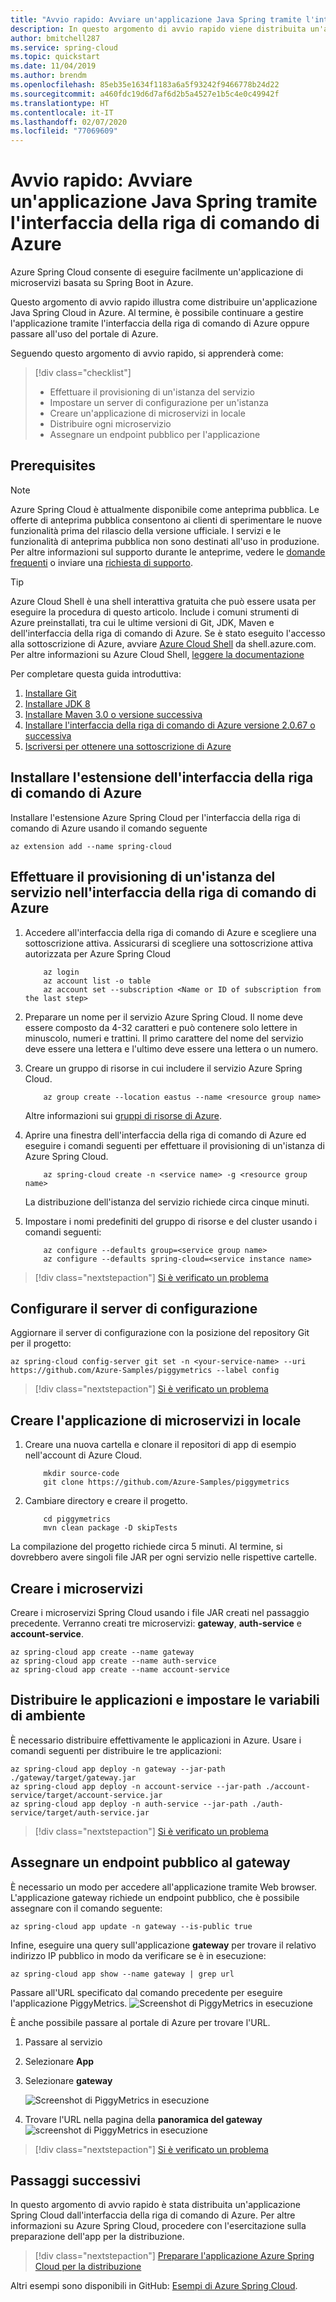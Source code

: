 ```yaml
---
title: "Avvio rapido: Avviare un'applicazione Java Spring tramite l'interfaccia della riga di comando di Azure"
description: In questo argomento di avvio rapido viene distribuita un'applicazione di esempio in Azure Spring Cloud con l'interfaccia della riga di comando di Azure.
author: bmitchell287
ms.service: spring-cloud
ms.topic: quickstart
ms.date: 11/04/2019
ms.author: brendm
ms.openlocfilehash: 85eb35e1634f1183a6a5f93242f9466778b24d22
ms.sourcegitcommit: a460fdc19d6d7af6d2b5a4527e1b5c4e0c49942f
ms.translationtype: HT
ms.contentlocale: it-IT
ms.lasthandoff: 02/07/2020
ms.locfileid: "77069609"
---
```

# <a name="quickstart-launch-a-java-spring-application-using-the-azure-cli"></a>Avvio rapido: Avviare un'applicazione Java Spring tramite l'interfaccia della riga di comando di Azure

Azure Spring Cloud consente di eseguire facilmente un'applicazione di microservizi basata su Spring Boot in Azure.

Questo argomento di avvio rapido illustra come distribuire un'applicazione Java Spring Cloud in Azure. Al termine, è possibile continuare a gestire l'applicazione tramite l'interfaccia della riga di comando di Azure oppure passare all'uso del portale di Azure.

Seguendo questo argomento di avvio rapido, si apprenderà come:

> [!div class="checklist"]
> * Effettuare il provisioning di un'istanza del servizio
> * Impostare un server di configurazione per un'istanza
> * Creare un'applicazione di microservizi in locale
> * Distribuire ogni microservizio
> * Assegnare un endpoint pubblico per l'applicazione

## <a name="prerequisites"></a>Prerequisites

>[!Note]
> Azure Spring Cloud è attualmente disponibile come anteprima pubblica. Le offerte di anteprima pubblica consentono ai clienti di sperimentare le nuove funzionalità prima del rilascio della versione ufficiale.  I servizi e le funzionalità di anteprima pubblica non sono destinati all'uso in produzione.  Per altre informazioni sul supporto durante le anteprime, vedere le [domande frequenti](https://azure.microsoft.com/support/faq/) o inviare una [richiesta di supporto](https://docs.microsoft.com/azure/azure-portal/supportability/how-to-create-azure-support-request).

>[!TIP]
> Azure Cloud Shell è una shell interattiva gratuita che può essere usata per eseguire la procedura di questo articolo.  Include i comuni strumenti di Azure preinstallati, tra cui le ultime versioni di Git, JDK, Maven e dell'interfaccia della riga di comando di Azure. Se è stato eseguito l'accesso alla sottoscrizione di Azure, avviare [Azure Cloud Shell](https://shell.azure.com) da shell.azure.com.  Per altre informazioni su Azure Cloud Shell, [leggere la documentazione](../cloud-shell/overview.md)

Per completare questa guida introduttiva:

1. [Installare Git](https://git-scm.com/)
2. [Installare JDK 8](https://docs.microsoft.com/java/azure/jdk/?view=azure-java-stable)
3. [Installare Maven 3.0 o versione successiva](https://maven.apache.org/download.cgi)
4. [Installare l'interfaccia della riga di comando di Azure versione 2.0.67 o successiva](https://docs.microsoft.com/cli/azure/install-azure-cli?view=azure-cli-latest)
5. [Iscriversi per ottenere una sottoscrizione di Azure](https://azure.microsoft.com/free/)

## <a name="install-the-azure-cli-extension"></a>Installare l'estensione dell'interfaccia della riga di comando di Azure

Installare l'estensione Azure Spring Cloud per l'interfaccia della riga di comando di Azure usando il comando seguente

```azurecli
az extension add --name spring-cloud
```

## <a name="provision-a-service-instance-on-the-azure-cli"></a>Effettuare il provisioning di un'istanza del servizio nell'interfaccia della riga di comando di Azure

1. Accedere all'interfaccia della riga di comando di Azure e scegliere una sottoscrizione attiva. Assicurarsi di scegliere una sottoscrizione attiva autorizzata per Azure Spring Cloud

    ```azurecli
        az login
        az account list -o table
        az account set --subscription <Name or ID of subscription from the last step>
    ```

2. Preparare un nome per il servizio Azure Spring Cloud.  Il nome deve essere composto da 4-32 caratteri e può contenere solo lettere in minuscolo, numeri e trattini.  Il primo carattere del nome del servizio deve essere una lettera e l'ultimo deve essere una lettera o un numero.

3. Creare un gruppo di risorse in cui includere il servizio Azure Spring Cloud.

    ```azurecli
        az group create --location eastus --name <resource group name>
    ```
    Altre informazioni sui [gruppi di risorse di Azure](../azure-resource-manager/management/overview.md).

4. Aprire una finestra dell'interfaccia della riga di comando di Azure ed eseguire i comandi seguenti per effettuare il provisioning di un'istanza di Azure Spring Cloud.

    ```azurecli
        az spring-cloud create -n <service name> -g <resource group name>
    ```

    La distribuzione dell'istanza del servizio richiede circa cinque minuti.

5. Impostare i nomi predefiniti del gruppo di risorse e del cluster usando i comandi seguenti:

    ```azurecli
        az configure --defaults group=<service group name>
        az configure --defaults spring-cloud=<service instance name>
    ```

> [!div class="nextstepaction"]
> [Si è verificato un problema](https://www.research.net/r/javae2e?tutorial=asc-cli-quickstart&step=provision)

## <a name="setup-your-configuration-server"></a>Configurare il server di configurazione

Aggiornare il server di configurazione con la posizione del repository Git per il progetto:

```git
az spring-cloud config-server git set -n <your-service-name> --uri https://github.com/Azure-Samples/piggymetrics --label config
```

> [!div class="nextstepaction"]
> [Si è verificato un problema](https://www.research.net/r/javae2e?tutorial=asc-cli-quickstart&step=config-server)

## <a name="build-the-microservices-applications-locally"></a>Creare l'applicazione di microservizi in locale

1. Creare una nuova cartella e clonare il repositori di app di esempio nell'account di Azure Cloud.  

    ```azurecli
        mkdir source-code
        git clone https://github.com/Azure-Samples/piggymetrics
    ```

2. Cambiare directory e creare il progetto.

    ```azurecli
        cd piggymetrics
        mvn clean package -D skipTests
    ```

La compilazione del progetto richiede circa 5 minuti.  Al termine, si dovrebbero avere singoli file JAR per ogni servizio nelle rispettive cartelle.

## <a name="create-the-microservices"></a>Creare i microservizi

Creare i microservizi Spring Cloud usando i file JAR creati nel passaggio precedente. Verranno creati tre microservizi: **gateway**, **auth-service** e **account-service**.

```azurecli
az spring-cloud app create --name gateway
az spring-cloud app create --name auth-service
az spring-cloud app create --name account-service
```

## <a name="deploy-applications-and-set-environment-variables"></a>Distribuire le applicazioni e impostare le variabili di ambiente

È necessario distribuire effettivamente le applicazioni in Azure. Usare i comandi seguenti per distribuire le tre applicazioni:

```azurecli
az spring-cloud app deploy -n gateway --jar-path ./gateway/target/gateway.jar
az spring-cloud app deploy -n account-service --jar-path ./account-service/target/account-service.jar
az spring-cloud app deploy -n auth-service --jar-path ./auth-service/target/auth-service.jar
```

> [!div class="nextstepaction"]
> [Si è verificato un problema](https://www.research.net/r/javae2e?tutorial=asc-cli-quickstart&step=deploy)

## <a name="assign-public-endpoint-to-gateway"></a>Assegnare un endpoint pubblico al gateway

È necessario un modo per accedere all'applicazione tramite Web browser. L'applicazione gateway richiede un endpoint pubblico, che è possibile assegnare con il comando seguente:

```azurecli
az spring-cloud app update -n gateway --is-public true
```

Infine, eseguire una query sull'applicazione **gateway** per trovare il relativo indirizzo IP pubblico in modo da verificare se è in esecuzione:

```azurecli
az spring-cloud app show --name gateway | grep url
```

Passare all'URL specificato dal comando precedente per eseguire l'applicazione PiggyMetrics.
    ![Screenshot di PiggyMetrics in esecuzione](media/spring-cloud-quickstart-launch-app-cli/launch-app.png)

È anche possibile passare al portale di Azure per trovare l'URL. 
1. Passare al servizio
1. Selezionare **App**
1. Selezionare **gateway**

    ![Screenshot di PiggyMetrics in esecuzione](media/spring-cloud-quickstart-launch-app-cli/navigate-app1.png)
1. Trovare l'URL nella pagina della **panoramica del gateway**![screenshot di PiggyMetrics in esecuzione](media/spring-cloud-quickstart-launch-app-cli/navigate-app2-url.png)

> [!div class="nextstepaction"]
> [Si è verificato un problema](https://www.research.net/r/javae2e?tutorial=asc-cli-quickstart&step=public-endpoint)

## <a name="next-steps"></a>Passaggi successivi

In questo argomento di avvio rapido è stata distribuita un'applicazione Spring Cloud dall'interfaccia della riga di comando di Azure.  Per altre informazioni su Azure Spring Cloud, procedere con l'esercitazione sulla preparazione dell'app per la distribuzione.

> [!div class="nextstepaction"]
> [Preparare l'applicazione Azure Spring Cloud per la distribuzione](spring-cloud-tutorial-prepare-app-deployment.md)

Altri esempi sono disponibili in GitHub: [Esempi di Azure Spring Cloud](https://github.com/Azure-Samples/Azure-Spring-Cloud-Samples/tree/master/service-binding-cosmosdb-sql).
